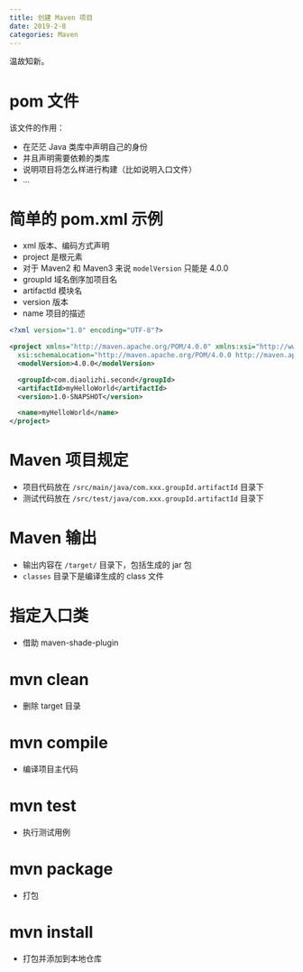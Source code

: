 ```yaml
---
title: 创建 Maven 项目
date: 2019-2-8
categories: Maven
---
```


温故知新。

<!--more-->



# pom 文件

该文件的作用：

- 在茫茫 Java 类库中声明自己的身份
- 并且声明需要依赖的类库
- 说明项目将怎么样进行构建（比如说明入口文件）
- ...



# 简单的 pom.xml 示例

- xml 版本、编码方式声明
- project 是根元素
- 对于 Maven2 和 Maven3 来说 `modelVersion` 只能是 4.0.0
- groupId 域名倒序加项目名
- artifactId 模块名
- version 版本
- name 项目的描述

```xml
<?xml version="1.0" encoding="UTF-8"?>

<project xmlns="http://maven.apache.org/POM/4.0.0" xmlns:xsi="http://www.w3.org/2001/XMLSchema-instance"
  xsi:schemaLocation="http://maven.apache.org/POM/4.0.0 http://maven.apache.org/xsd/maven-4.0.0.xsd">
  <modelVersion>4.0.0</modelVersion>

  <groupId>com.diaolizhi.second</groupId>
  <artifactId>myHelloWorld</artifactId>
  <version>1.0-SNAPSHOT</version>

  <name>myHelloWorld</name>
</project>
```



# Maven 项目规定

- 项目代码放在 `/src/main/java/com.xxx.groupId.artifactId` 目录下 
- 测试代码放在 `/src/test/java/com.xxx.groupId.artifactId` 目录下



# Maven 输出 

- 输出内容在 `/target/` 目录下，包括生成的 jar 包
- `classes` 目录下是编译生成的 class 文件



# 指定入口类

- 借助 maven-shade-plugin



# mvn clean

- 删除 target 目录



# mvn compile

- 编译项目主代码



# mvn test

- 执行测试用例



# mvn package

- 打包



# mvn install

- 打包并添加到本地仓库

